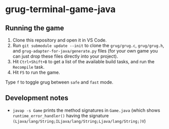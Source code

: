 # grug-terminal-game-java

## Running the game

1. Clone this repository and open it in VS Code.
2. Run `git submodule update --init` to clone the `grug/grug.c`, `grug/grug.h`, and `grug-adapter-for-java/generate.py` files (for your own game you can just drop these files directly into your project).
3. Hit `Ctrl+Shift+B` to get a list of the available build tasks, and run the `Recompile` task.
4. Hit `F5` to run the game.

Type `f` to toggle grug between `safe` and `fast` mode.

## Development notes

- `javap -s Game` prints the method signatures in `Game.java` (which shows `runtime_error_handler()` having the signature `(Ljava/lang/String;ILjava/lang/String;Ljava/lang/String;)V`)

